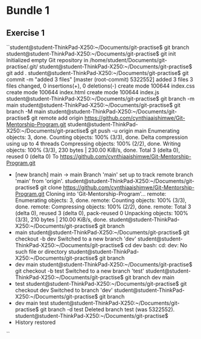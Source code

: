 # Bundle 1  
## Exercise 1



``student@student-ThinkPad-X250:~/Documents/git-practise$ git branch
student@student-ThinkPad-X250:~/Documents/git-practise$ git init
Initialized empty Git repository in /home/student/Documents/git-practise/.git/
student@student-ThinkPad-X250:~/Documents/git-practise$ git add .
student@student-ThinkPad-X250:~/Documents/git-practise$ git commit -m "added 3 files"
[master (root-commit) 5322552] added 3 files
 3 files changed, 0 insertions(+), 0 deletions(-)
 create mode 100644 index.css
 create mode 100644 index.html
 create mode 100644 index.js
student@student-ThinkPad-X250:~/Documents/git-practise$ git branch -m main
student@student-ThinkPad-X250:~/Documents/git-practise$ git branch -M main
student@student-ThinkPad-X250:~/Documents/git-practise$ git remote add origin https://github.com/cynthiaaishimwe/Git-Mentorship-Program.git
student@student-ThinkPad-X250:~/Documents/git-practise$ git push -u origin main
Enumerating objects: 3, done.
Counting objects: 100% (3/3), done.
Delta compression using up to 4 threads
Compressing objects: 100% (2/2), done.
Writing objects: 100% (3/3), 230 bytes | 230.00 KiB/s, done.
Total 3 (delta 0), reused 0 (delta 0)
To https://github.com/cynthiaaishimwe/Git-Mentorship-Program.git
 * [new branch]      main -> main
Branch 'main' set up to track remote branch 'main' from 'origin'.
student@student-ThinkPad-X250:~/Documents/git-practise$ git clone https://github.com/cynthiaaishimwe/Git-Mentorship-Program.git
Cloning into 'Git-Mentorship-Program'...
remote: Enumerating objects: 3, done.
remote: Counting objects: 100% (3/3), done.
remote: Compressing objects: 100% (2/2), done.
remote: Total 3 (delta 0), reused 3 (delta 0), pack-reused 0
Unpacking objects: 100% (3/3), 210 bytes | 210.00 KiB/s, done.
student@student-ThinkPad-X250:~/Documents/git-practise$ git branch
* main
student@student-ThinkPad-X250:~/Documents/git-practise$ git checkout -b dev
Switched to a new branch 'dev'
student@student-ThinkPad-X250:~/Documents/git-practise$ cd dev
bash: cd: dev: No such file or directory
student@student-ThinkPad-X250:~/Documents/git-practise$ git branch
* dev
  main
student@student-ThinkPad-X250:~/Documents/git-practise$ git checkout -b test
Switched to a new branch 'test'
student@student-ThinkPad-X250:~/Documents/git-practise$ git branch
  dev
  main
* test
student@student-ThinkPad-X250:~/Documents/git-practise$ git checkout dev
Switched to branch 'dev'
student@student-ThinkPad-X250:~/Documents/git-practise$ git branch
* dev
  main
  test
student@student-ThinkPad-X250:~/Documents/git-practise$ git branch -d test
Deleted branch test (was 5322552).
student@student-ThinkPad-X250:~/Documents/git-practise$ 
 *  History restored 

``



